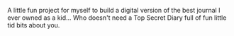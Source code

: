 A little fun project for myself to build a digital version of the best journal I ever owned as a kid... Who doesn't need a Top Secret Diary full of fun little tid bits about you.
